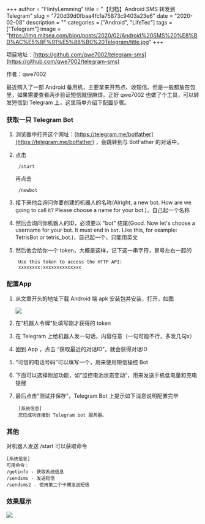 +++
author = "FlintyLemming"
title = "【归档】Android SMS 转发到 Telegram"
slug = "720d39d0fbaa4fc1a75873c9403a23e6"
date = "2020-02-08"
description = ""
categories = ["Android", "LifeTec"]
tags = ["Telegram"]
image = "https://img.mitsea.com/blog/posts/2020/02/Android%20SMS%20%E8%BD%AC%E5%8F%91%E5%88%B0%20Telegram/title.jpg"
+++

项目地址：[https://github.com/qwe7002/telegram-sms](https://github.com/qwe7002/telegram-sms)

作者：qwe7002

最近购入了一部 Android 备用机，主要拿来开热点、收短信。但是一般都放在包里，如果需要查看两步验证短信就很麻烦。正好 qwe7002 也做了个工具，可以转发短信到 Telegram 上，这里简单介绍下配置步骤。

### 获取一只 Telegram Bot

1. 浏览器中打开这个网址：[https://telegram.me/botfather](https://telegram.me/botfather) ，会跳转到与 BotFather 的对话中。
2. 点击

        /start

    再点击

        /newbot

3. 接下来他会询问你要创建的机器人的名称(Alright, a new bot. How are we going to call it? Please choose a name for your bot.)，自己起一个名称
4. 然后会询问你机器人的ID，必须要以 "bot" 结尾(Good. Now let's choose a username for your bot. It must end in `bot`. Like this, for example: TetrisBot or tetris_bot.)，自己起一个，只能用英文
5. 然后他会给你一个 token，大概是这样，记下这一串字符，冒号左右一起的

        Use this token to access the HTTP API:
        xxxxxxxx:xxxxxxxxxxxxxx

### 配置App

1. 从文章开头的地址下载 Android 端 apk 安装包并安装，打开，如图

    ![](https://img.mitsea.com/blog/posts/2020/02/Android%20SMS%20%E8%BD%AC%E5%8F%91%E5%88%B0%20Telegram/1.jpg)

2. 在“机器人令牌”处填写刚才获得的 token
3. 在 Telegram 上给机器人发一句话，内容任意（一句可能不行，多发几句x）
4. 回到 App ，点击 “获取最近的对话ID”，就会获得对话ID
5. “可信的电话号码”可以填写一个，用来使用短信操控 Bot
6. 下面可以选择附加功能，如“监控电池状态变动”，用来发送手机低电量和充电提醒
7. 最后点击“测试并保存”，Telegram Bot 上提示如下消息说明配置完毕

        [系统信息]
        您已成功连接到 Telegram bot 服务器。

### 其他

对机器人发送 /start 可以获取命令

    [系统信息]
    可用命令：
    /getinfo - 获取系统信息
    /sendsms - 发送短信
    /sendsms2 - 使用第二个卡槽发送短信

### 效果展示

![](https://img.mitsea.com/blog/posts/2020/02/Android%20SMS%20%E8%BD%AC%E5%8F%91%E5%88%B0%20Telegram/2.jpg)
